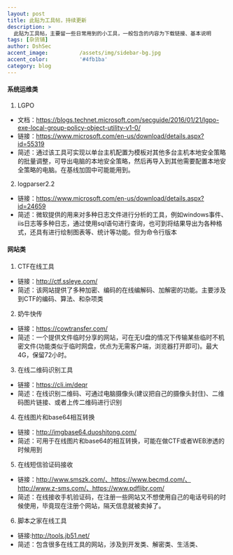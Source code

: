 ```yaml
---
layout: post
title: 此贴为工具帖，持续更新
description: >
  此贴为工具帖，主要留一些日常用到的小工具，一般包含的内容为下载链接、基本说明
tags: [杂货铺]
author: DshSec
accent_image:          /assets/img/sidebar-bg.jpg
accent_color:          '#4fb1ba'
category: blog
---
```

#### 系统运维类

1. LGPO
+ 文档：https://blogs.technet.microsoft.com/secguide/2016/01/21/lgpo-exe-local-group-policy-object-utility-v1-0/  
+ 链接：https://www.microsoft.com/en-us/download/details.aspx?id=55319  
+ 简述：通过该工具可实现以单台主机配置为模板对其他多台主机本地安全策略的批量调整，可导出电脑的本地安全策略，然后再导入到其他需要配置本地安全策略的电脑。在基线加固中可能能用到。    
2. logparser2.2  
+ 链接：https://www.microsoft.com/en-us/download/details.aspx?id=24659    
+ 简述：微软提供的用来对多种日志文件进行分析的工具，例如windows事件、iis日志等多种日志，通过使用sql语句进行查询，也可到将结果导出为各种格式，还具有进行绘制图表等、统计等功能。但为命令行版本    

#### 网站类

1. CTF在线工具
+ 链接：http://ctf.ssleye.com/  
+ 简述：该网站提供了多种加密、编码的在线编解码、加解密的功能。主要涉及到CTF的编码、算法、和杂项类  
2. 奶牛快传
+ 链接：https://cowtransfer.com/  
+ 简述：一个提供文件临时分享的网站，可在无U盘的情况下传输某些临时不机密文件(功能类似于临时网盘，优点为无需客户端，浏览器打开即可)。最大4G，保留72小时。  
3. 在线二维码识别工具
+ 链接：https://cli.im/deqr
+ 简述：在线识别二维码、可通过电脑摄像头(建议把自己的摄像头封住)、二维码图片链接、或者上传二维码进行识别
4. 在线图片和base64相互转换
+ 链接：http://imgbase64.duoshitong.com/
+ 简述：可用于在线图片和base64的相互转换，可能在做CTF或者WEB渗透的时候用到
5. 在线短信验证码接收
+ 链接：http://www.smszk.com/、https://www.becmd.com/、http://www.z-sms.com/、https://www.pdflibr.com/
+ 简述：在线接收手机验证码，在注册一些网站又不想使用自己的电话号码的时候使用，毕竟现在注册个网站，隔天信息就被卖掉了。
6. 脚本之家在线工具
+ 链接:http://tools.jb51.net/
+ 简述：包含很多在线工具的网站，涉及到开发类、解密类、生活类、
